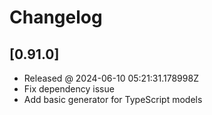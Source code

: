 # Changelog

## [0.91.0]

- Released @ 2024-06-10 05:21:31.178998Z
- Fix dependency issue
- Add basic generator for TypeScript models

